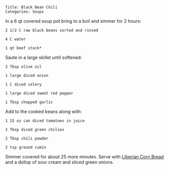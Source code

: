 ~~~ recipe-info
Title: Black Bean Chili
Categories: Soups
~~~

In a 6 qt covered soup pot bring to a boil and simmer for 2 hours:

~~~ recipe-ingredients
2 1/2 C raw black beans sorted and rinsed

4 C water

1 qt beef stock*
~~~

Saute in a large skillet until softened:

~~~ recipe-ingredients
2 Tbsp olive oil

1 large diced onion

1 C diced celery

1 large diced sweet red pepper

1 Tbsp chopped garlic
~~~

Add to the cooked beans along with:

~~~ recipe-ingredients
1 15 oz can diced tomatoes in juice

2 Tbsp diced green chilies

2 Tbsp chili powder

2 tsp ground cumin
~~~

Simmer covered for about 25 more minutes.  Serve with [Liberian Corn Bread](#title=African%20%28Liberian%29%20Cornbread) and a dollop of sour cream
and sliced green onions.

